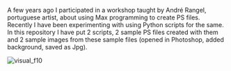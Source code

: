 A few years ago I participated in a workshop taught by André Rangel, portuguese artist, about using Max programming to create PS files.
Recently I have been experimenting with using Python scripts for the same.
In this repository I have put 2 scripts, 2 sample PS files created with them and 2 sample images from these sample files (opened in Photoshop, added background, saved as Jpg).

![visual_f10](https://github.com/refotografia/having-fun-with-postscript/assets/160272402/8ccce5a8-a9ae-4581-b6c8-01e144d593f5)
